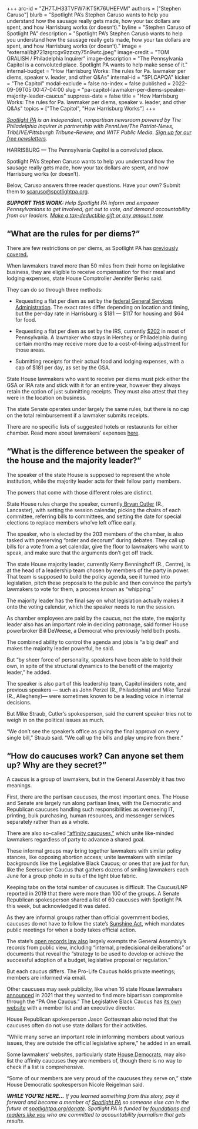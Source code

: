 +++
arc-id = "ZH7TJH33TVFW7IKT5K76UHEFVM"
authors = ["Stephen Caruso"]
blurb = "Spotlight PA’s Stephen Caruso wants to help you understand how the sausage really gets made, how your tax dollars are spent, and how Harrisburg works (or doesn’t)."
byline = "Stephen Caruso of Spotlight PA"
description = "Spotlight PA’s Stephen Caruso wants to help you understand how the sausage really gets made, how your tax dollars are spent, and how Harrisburg works (or doesn’t)."
image = "external/bjt721zrgrcgv9zzxzy75n9wtc.jpeg"
image-credit = "TOM GRALISH / Philadelphia Inquirer"
image-description = "The Pennsylvania Capitol is a convoluted place. Spotlight PA wants to help make sense of it."
internal-budget = "How Harrisburg Works: The rules for Pa. lawmaker per diems, speaker v. leader, and other Q&As"
internal-id = "SPLCAPQA"
kicker = "The Capitol"
modal-exclude = false
no-index = false
published = 2022-09-09T05:00:47-04:00
slug = "pa-capitol-lawmaker-per-diems-speaker-majority-leader-caucus"
suppress-date = false
title = "How Harrisburg Works: The rules for Pa. lawmaker per diems, speaker v. leader, and other Q&As"
topics = ["The Capitol", "How Harrisburg Works"]
+++

<a href="https://www.spotlightpa.org/"><i>Spotlight PA</i></a><i> is an independent, nonpartisan newsroom powered by The Philadelphia Inquirer in partnership with PennLive/The Patriot-News, TribLIVE/Pittsburgh Tribune-Review, and WITF Public Media. </i><a href="https://www.spotlightpa.org/newsletters"><i>Sign up for our free newsletters</i></a><i>.</i>

HARRISBURG — The Pennsylvania Capitol is a convoluted place.

Spotlight PA’s Stephen Caruso wants to help you understand how the sausage really gets made, how your tax dollars are spent, and how Harrisburg works (or doesn’t).

Below, Caruso answers three reader questions. Have your own? Submit them to <a href="mailto:scaruso@spotlightpa.org">scaruso@spotlightpa.org</a>.

<i><b>SUPPORT THIS WORK: </b></i><i>Help Spotlight PA inform and empower Pennsylvanians to get involved, get out to vote, and demand accountability from our leaders. </i><a href="/donate?campaign=701Dn000000YgozIAC"><i>Make a tax-deductible gift or any amount now</i></a><i>.</i>

## “What are the rules for per diems?”

There are few restrictions on per diems, as Spotlight PA has <a href="https://www.spotlightpa.org/news/2021/03/pa-coronavirus-lawmakers-legislature-expenses-highest-paid-united-states/">previously covered.</a>

When lawmakers travel more than 50 miles from their home on legislative business, they are eligible to receive compensation for their meal and lodging expenses, state House Comptroller Jennifer Benko said.

They can do so through three methods:

- Requesting a flat per diem as set by the <a href="https://web.archive.org/20220909121518/https://www.gsa.gov/travel/plan-book/per-diem-rates/per-diem-rates-results/?action=perdiems_report&state=PA&fiscal_year=2022&zip=17120&city=">federal General Services Administration</a>. The exact rates differ depending on location and timing, but the per-day rate in Harrisburg is $181 — $117 for housing and $64 for food.

- Requesting a flat per diem as set by the IRS, currently <a href="https://web.archive.org/20210903205427/https://www.irs.gov/pub/irs-drop/n-21-52.pdf">$202</a> in most of Pennsylvania. A lawmaker who stays in Hershey or Philadelphia during certain months may receive more due to a cost-of-living adjustment for those areas.

- Submitting receipts for their actual food and lodging expenses, with a cap of $181 per day, as set by the GSA.

<script src="https://www.spotlightpa.org/embed.js" async></script><div data-spl-embed-version="1" data-spl-src="https://www.spotlightpa.org/embeds/newsletter/"></div>

State House lawmakers who want to receive per diems must pick either the GSA or IRA rate and stick with it for an entire year, however they always retain the option of just submitting receipts. They must also attest that they were in the location on business.

The state Senate operates under largely the same rules, but there is no cap on the total reimbursement if a lawmaker submits receipts.

There are no specific lists of suggested hotels or restaurants for either chamber. Read more about lawmakers’ expenses <a href="https://www.spotlightpa.org/series/the-hidden-tab/">here</a>.

## “What is the difference between the speaker of the house and the majority leader?”

The speaker of the state House is supposed to represent the whole institution, while the majority leader acts for their fellow party members.

The powers that come with those different roles are distinct.

State House rules charge the speaker, currently<a href="https://web.archive.org/20200625120952/https://www.penncapital-star.com/government-politics/mr-speaker-lancaster-county-rep-bryan-cutler-takes-the-gavel/"> Bryan Cutler</a> (R., Lancaster), with setting the session calendar, picking the chairs of each committee, referring bills to committees, and setting the date for special elections to replace members who’ve left office early.

The speaker, who is elected by the 203 members of the chamber, is also tasked with preserving “order and decorum” during debates. They call up bills for a vote from a set calendar, give the floor to lawmakers who want to speak, and make sure that the arguments don’t get off track.

The state House majority leader, currently Kerry Benninghoff (R., Centre), is at the head of a leadership team chosen by members of the party in power. That team is supposed to build the policy agenda, see it turned into legislation, pitch these proposals to the public and then convince the party’s lawmakers to vote for them, a process known as “whipping.”

The majority leader has the final say on what legislation actually makes it onto the voting calendar, which the speaker needs to run the session.

As chamber employees are paid by the caucus, not the state, the majority leader also has an important role in deciding patronage, said former House powerbroker Bill DeWeese, a Democrat who previously held both posts.

The combined ability to control the agenda and jobs is “a big deal” and makes the majority leader powerful, he said.

But “by sheer force of personality, speakers have been able to hold their own, in spite of the structural dynamics to the benefit of the majority leader,” he added.

The speaker is also part of this leadership team, Capitol insiders note, and previous speakers — such as John Perzel (R., Philadelphia) and Mike Turzai (R., Allegheny)— were sometimes known to be a leading voice in internal decisions.

But Mike Straub, Cutler’s spokesperson, said the current speaker tries not to weigh in on the political issues as much.

“We don’t see the speaker’s office as giving the final approval on every single bill,” Straub said. “We call up the bills and play umpire from there.”

## “How do caucuses work? Can anyone set them up? Why are they secret?”

A caucus is a group of lawmakers, but in the General Assembly it has two meanings.

First, there are the partisan caucuses, the most important ones. The House and Senate are largely run along partisan lines, with the Democratic and Republican caucuses handling such responsibilities as overseeing IT, printing, bulk purchasing, human resources, and messenger services separately rather than as a whole.

There are also so-called <a href="https://web.archive.org/20190607174546/https://www.inquirer.com/news/pennsylvania-legislative-specialty-caucuses-ski-cigar-seersucker-20190603.html">“affinity caucuses,”</a> which unite like-minded lawmakers regardless of party to advance a shared goal.

These informal groups may bring together lawmakers with similar policy stances, like opposing abortion access; unite lawmakers with similar backgrounds like the Legislative Black Caucus; or ones that are just for fun, like the Seersucker Caucus that gathers dozens of smiling lawmakers each June for a group photo in suits of the light blue fabric.

Keeping tabs on the total number of caucuses is difficult. The Caucus/LNP reported in 2019 that there were more than 100 of the groups. A Senate Republican spokesperson shared a list of 60 caucuses with Spotlight PA this week, but acknowledged it was dated.

As they are informal groups rather than official government bodies, caucuses do not have to follow the state’s <a href="https://www.openrecords.pa.gov/SunshineAct.cfm">Sunshine Act</a>, which mandates public meetings for when a body takes official action.

The state’s <a href="https://web.archive.org/20140717103048/https://www.legis.state.pa.us/cfdocs/legis/Li/uconsCheck.cfm?txtType=HTM&yr=2008&sessInd=0&act=0003">open records law also</a> largely exempts the General Assembly’s records from public view, including “internal, predecisional deliberations” or documents that reveal the “strategy to be used to develop or achieve the successful adoption of a budget, legislative proposal or regulation.”

But each caucus differs. The Pro-Life Caucus holds private meetings; members are informed via email.

<script src="https://www.spotlightpa.org/embed.js" async></script><div data-spl-embed-version="1" data-spl-src="https://www.spotlightpa.org/embeds/donate/"></div>

Other caucuses may seek publicity, like when 16 state House lawmakers <a href="https://web.archive.org/20210509034509/https://www.penncapital-star.com/government-politics/in-search-of-bipartisanship-lawmakers-work-to-trim-the-fat-in-pa-house/">announced</a> in 2021 that they wanted to find more bipartisan compromise through the “PA One Caucus.” The Legislative Black Caucus has <a href="https://web.archive.org/20040514024048/https://www.pahouse.com/plbc/">its own website</a> with a member list and an executive director.

House Republican spokesperson Jason Gottesman also noted that the caucuses often do not use state dollars for their activities.

“While many serve an important role in informing members about various issues, they are outside the official legislative sphere,” he added in an email.

Some lawmakers’ websites, particularly state <a href="https://web.archive.org/20150127034456/https://pahouse.com/Members/Alphabetical">House Democrats</a>, may also list the affinity caucuses they are members of, though there is no way to check if a list is comprehensive.

“Some of our members are very proud of the caucuses they serve on,” state House Democratic spokesperson Nicole Reigelman said.

<i><b>WHILE YOU’RE HERE...</b></i><i> If you learned something from this story, pay it forward and become a member of </i><a href="https://www.spotlightpa.org/"><i>Spotlight PA</i></a><i> so someone else can in the future at </i><a href="https://www.spotlightpa.org/donate"><i>spotlightpa.org/donate</i></a><i>. Spotlight PA is funded by</i><a href="https://www.spotlightpa.org/support"><i> foundations</i></a><i> </i><a href="https://www.spotlightpa.org/support"><i>and readers like you</i></a><i> who are committed to accountability journalism that gets results.</i>
